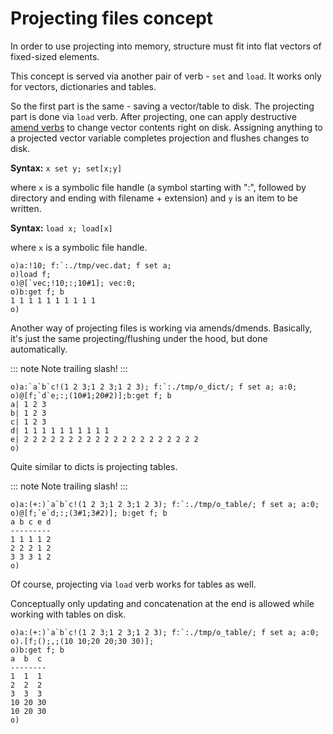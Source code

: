 # Projecting files concept

In order to use projecting into memory, structure must fit into flat vectors of fixed-sized elements.

This concept is served via another pair of verb - ```set``` and ```load```. It works only for vectors, dictionaries and tables.

So the first part is the same - saving a vector/table to disk. The projecting part is done via ```load``` verb. After projecting, one can apply destructive [amend verbs](/verbs/amendsdmends/tetramend.md) to change vector contents right on disk. Assigning anything to a projected vector variable completes projection and flushes changes to disk.

**Syntax:** ```x set y; set[x;y]```

where `x` is a symbolic file handle (a symbol starting with ":", followed by directory and ending with filename + extension) and `y` is an item to be written.

**Syntax:** ```load x; load[x]```

where `x` is a symbolic file handle.

```o
o)a:!10; f:`:./tmp/vec.dat; f set a;
o)load f;
o)@[`vec;!10;:;10#1]; vec:0;
o)b:get f; b
1 1 1 1 1 1 1 1 1 1
o)
```

Another way of projecting files is working via amends/dmends. Basically, it's just the same projecting/flushing under the hood, but done automatically.

::: note
Note trailing slash!
:::

```o
o)a:`a`b`c!(1 2 3;1 2 3;1 2 3); f:`:./tmp/o_dict/; f set a; a:0;
o)@[f;`d`e;:;(10#1;20#2)];b:get f; b
a| 1 2 3
b| 1 2 3
c| 1 2 3
d| 1 1 1 1 1 1 1 1 1 1
e| 2 2 2 2 2 2 2 2 2 2 2 2 2 2 2 2 2 2 2 2
o)
```

Quite similar to dicts is projecting tables.

::: note
Note trailing slash!
:::

```o
o)a:(+:)`a`b`c!(1 2 3;1 2 3;1 2 3); f:`:./tmp/o_table/; f set a; a:0;
o)@[f;`e`d;:;(3#1;3#2)]; b:get f; b
a b c e d
---------
1 1 1 1 2
2 2 2 1 2
3 3 3 1 2
o)
```

Of course, projecting via ```load``` verb works for tables as well.

Conceptually only updating and concatenation at the end is allowed while working with tables on disk.

```o
o)a:(+:)`a`b`c!(1 2 3;1 2 3;1 2 3); f:`:./tmp/o_table/; f set a; a:0;
o).[f;();,;(10 10;20 20;30 30)];
o)b:get f; b
a  b  c
--------
1  1  1
2  2  2
3  3  3
10 20 30
10 20 30
o)
```
